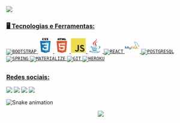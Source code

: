 <div >
  <a href="https://github.com/leandro208">
  <img height="180em" src="https://github-readme-stats.vercel.app/api/top-langs/?username=leandro208&layout=compact&langs_count=7&theme=light"/>
</div>


### 🖥️ Tecnologias e Ferramentas: 


<code><img width="40px" src="https://cdn.jsdelivr.net/gh/devicons/devicon/icons/bootstrap/bootstrap-plain.svg" title = "BOOTSTRAP"/></code>
<code><img width="40px" src="https://raw.githubusercontent.com/devicons/devicon/master/icons/css3/css3-original-wordmark.svg" title = "CSS3"/></code>
<code><img width="40px" src="https://raw.githubusercontent.com/devicons/devicon/master/icons/html5/html5-original-wordmark.svg" title = "HTML5"/></code>
<code><img width="40px" src="https://raw.githubusercontent.com/devicons/devicon/master/icons/javascript/javascript-original.svg" title = "JAVASCRIPT"/></code>
<code><img width="40px" src="https://raw.githubusercontent.com/devicons/devicon/master/icons/java/java-original.svg" title = "JAVA"/></code>
<code><img width="40px" src="https://cdn.jsdelivr.net/gh/devicons/devicon/icons/react/react-original-wordmark.svg" title = "REACT"/></code>
<code><img width="40px" src="https://raw.githubusercontent.com/devicons/devicon/master/icons/mysql/mysql-original-wordmark.svg" title = "MYSQL"/></code>
<code><img width="40px" src="https://cdn.jsdelivr.net/gh/devicons/devicon/icons/postgresql/postgresql-original.svg" title = "POSTGRESQL"/></code>
<code><img width="40px" src="https://www.vectorlogo.zone/logos/springio/springio-icon.svg" title = "SPRING"/></code>
<code><img width="40px" src="https://raw.githubusercontent.com/prplx/svg-logos/5585531d45d294869c4eaab4d7cf2e9c167710a9/svg/materialize.svg" title = "MATERIALIZE"/></code>
<code><img width="40px" src="https://cdn.jsdelivr.net/gh/devicons/devicon/icons/git/git-original.svg" title = "GIT"/></code>
<code><img width="40px" src="https://cdn.jsdelivr.net/gh/devicons/devicon/icons/heroku/heroku-plain.svg" title = "HEROKU"/></code>
  
##
 
<h3 align="left">Redes sociais:</h3>
  
[ ![](https://camo.githubusercontent.com/a493f6833f99fb3c85788d6d9305e6b7a42b838e5ee5d138fd9a8214a7e77472/68747470733a2f2f696d672e736869656c64732e696f2f62616467652f6c696e6b6564696e2d2532333030373742352e7376673f267374796c653d666f722d7468652d6261646765266c6f676f3d6c696e6b6564696e266c6f676f436f6c6f723d7768697465)](https://linkedin.com/in/leandro-barbosa-0072a6210)  [![](https://img.shields.io/badge/Instagram-E4405F?style=for-the-badge&logo=instagram&logoColor=white)](https://instagram.com/leandro_208) [![](https://img.shields.io/badge/Codepen-000000?style=for-the-badge&logo=codepen&logoColor=white)](https://codepen.io/leandro208) [![](https://img.shields.io/badge/Telegram-0088cc?style=for-the-badge&logo=telegram&logoColor=white)](https://t.me/Leandro208) 
  
![Snake animation](https://github.com/leandro208/leandro208/blob/output/github-contribution-grid-snake.svg)

 <p align="center">
<img src="https://badges.pufler.dev/visits/Leandro208/Leandro208?color=blue&style=for-the-badge&logo=appveyor"/>
</p>
